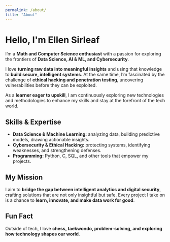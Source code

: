 ```yaml
---
permalink: /about/
title: "About"
---
```




# Hello, I'm Ellen Sirleaf

I’m a **Math and Computer Science enthusiast** with a passion for exploring the frontiers of **Data Science, AI & ML, and Cybersecurity**.  

I love **turning raw data into meaningful insights** and using that knowledge to **build secure, intelligent systems**. At the same time, I’m fascinated by the challenge of **ethical hacking and penetration testing**, uncovering vulnerabilities before they can be exploited.  

As a **learner eager to upskill**, I am continuously exploring new technologies and methodologies to enhance my skills and stay at the forefront of the tech world.  

## Skills & Expertise
- **Data Science & Machine Learning:** analyzing data, building predictive models, drawing actionable insights.  
- **Cybersecurity & Ethical Hacking:** protecting systems, identifying weaknesses, and strengthening defenses.  
- **Programming:** Python, C, SQL, and other tools that empower my projects.  

## My Mission
I aim to **bridge the gap between intelligent analytics and digital security**, crafting solutions that are not only insightful but safe. Every project I take on is a chance to **learn, innovate, and make data work for good**.  

## Fun Fact
Outside of tech, I love **chess, taekwondo, problem-solving, and exploring how technology shapes our world**.
